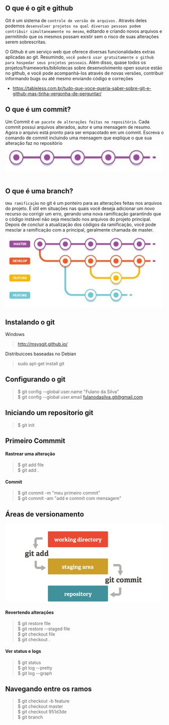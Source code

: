 ## O que é o git e github
Git é um sistema de `controle de versão de arquivos.` Através deles podemos `desenvolver projetos na qual diversas pessoas podem contribuir simultaneamente no mesmo`, editando e criando novos arquivos e permitindo que os mesmos possam existir sem o risco de suas alterações serem sobrescritas.

O Github é um serviço web que oferece diversas funcionalidades extras aplicadas ao git. Resumindo, `você poderá usar gratuitamente o github para hospedar seus projetos pessoais`. Além disso, quase todos os projetos/frameworks/bibliotecas sobre desenvolvimento open source estão no github, e você pode acompanhá-los através de novas versões, contribuir informando bugs ou até mesmo enviando código e correções

* https://tableless.com.br/tudo-que-voce-queria-saber-sobre-git-e-github-mas-tinha-vergonha-de-perguntar/

## O que é um commit?
Um Commit é `um pacote de alterações feitas no repositório`. Cada commit possui arquivos alterados, autor e uma mensagem de resumo. Agora o arquivo está pronto para ser empacotado em um commit. Escreva o comando de commit incluindo uma mensagem que explique o que sua alteração faz no repositório<br/>
<img src="commits-001.jpg" width="500"/>
<br/><br/>

## O que é uma branch?
`Uma ramificação` no git é um ponteiro para as alterações feitas nos arquivos do projeto. É útil em situações nas quais você deseja adicionar um novo recurso ou corrigir um erro, gerando uma nova ramificação garantindo que o código instável não seja mesclado nos arquivos do projeto principal. Depois de concluir a atualização dos códigos da ramificação, você pode mesclar a ramificação com a principal, geralmente chamada de master.<br/>
<img src="branches-001.jpg" width="500"/>

## Instalando o git

Windows <br />
> http://msysgit.github.io/


Distribuicoes baseadas no Debian<br />
> sudo apt-get install git

## Configurando o git
> $ git config --global user.name "Fulano da Silva"<br />
> $ git config --global user.email fulanodasilva.git@gmail.com

## Iniciando um repositorio git
> $ git init

## Primeiro Commmit
#### Rastrear uma alteração
> $ git add file<br />
> $ git add .

#### Commit
> $ git commit -m "meu primeiro commit"<br/>
> $ git commit -am "add e commit com mensagem"

## Áreas de versionamento

<img src="repository-001.png" width="500"/>

#### Revertendo alterações
> $ git restore file<br>
> $ git restore --staged file<br>
> $ git checkout file<br>
> $ git checkout .<br>

#### Ver status e logs
> $ git status<br/>
> $ git log --pretty<br/>
> $ git log --graph

## Navegando entre os ramos
> $ git checkout -b feature<br/>
> $ git checkout master<br/>
> $ git checkout 951d3de<br/>
> $ git branch
